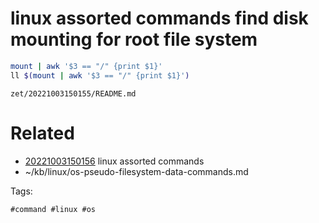 # linux assorted commands find disk mounting for root file system
```bash
mount | awk '$3 == "/" {print $1}'
ll $(mount | awk '$3 == "/" {print $1}')
```

` zet/20221003150155/README.md `

# Related

- [20221003150156](/zet/20221003150156/README.md) linux assorted commands
- ~/kb/linux/os-pseudo-filesystem-data-commands.md

Tags:

    #command #linux #os 
